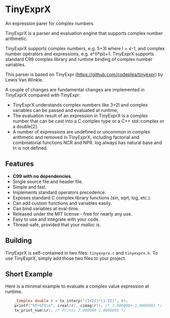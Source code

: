 # TinyExprX
An expression parer for complex numbers

TinyExprX is a parser and evaluation engine that supports complex number arithmetic.

TinyExprX supports complex numbers, e.g. 5+3I where I = √-1, and complex number operators and expressions, e.g. e^(I*pi)+1. TinyExprX supports
standard C99 complex library and runtime binding of complex number variables.

This parser is based on TinyExpr (https://github.com/codeplea/tinyexpr) by Lewis Van Winkle. 

A couple of changes are fundamental changes are implemented in TinyExprX compared with TinyExpr:

- TinyExprX understands complex numbers like 3+2I and complex variables can be passed and evaluated at runtime,
- The evaluation result of an expression in TinyExprX is a complex number that can be cast into a C complex type or a C++ std::complex<double> or a double[2].
- A number of expressions are undefined or uncommon in complex arithmetic and removed in TinyExprX, including factorial and combinatorial functions NCR and NPR. log always has natural base and ln is not defined.
  
## Features

- **C99 with no dependencies**.
- Single source file and header file.
- Simple and fast.
- Implements standard operators precedence.
- Exposes standard C complex library functions (sin, sqrt, log, etc.).
- Can add custom functions and variables easily.
- Can bind variables at eval-time.
- Released under the MIT license - free for nearly any use.
- Easy to use and integrate with your code.
- Thread-safe, provided that your *malloc* is.

## Building

TinyExprX is self-contained in two files: `tinyexprx.c` and `tinyexprx.h`. To use
TinyExprX, simply add those two files to your project.

## Short Example

Here is a minimal example to evaluate a complex value expression at runtime.

```C
    _Complex double r = tx_interp("(1+2I)*(1-3I)", 0);
    printf("%f+%fI\n", creal(r), cimag(r)); /* 7.000000+-1.000000I */
    tx_print_num(&r); /* Prints 7.000000-1.000000I */
```


